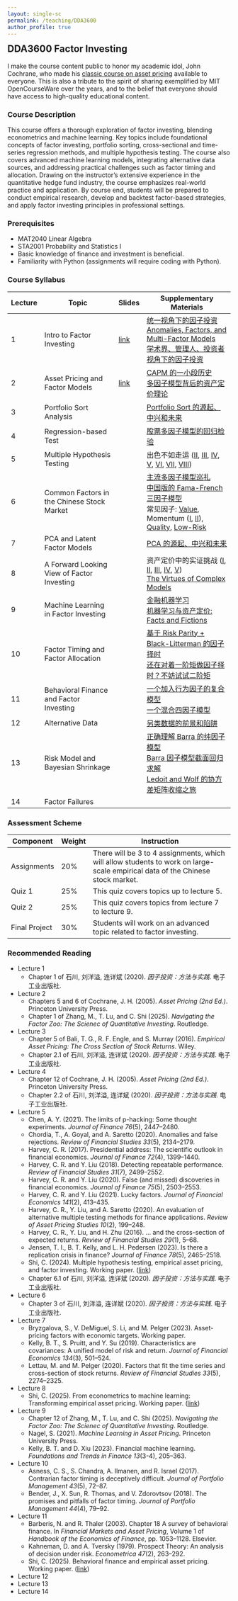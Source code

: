 ```yaml
---
layout: single-sc
permalink: /teaching/DDA3600
author_profile: true
---
```


<h2 style="margin-top: 0;">DDA3600 Factor Investing</h2>

I make the course content public to honor my academic idol, John Cochrane, who made his <a href="https://www.johnhcochrane.com/asset-pricing" target="_blank">classic course on asset pricing</a> available to everyone. This is also a tribute to the spirit of sharing exemplified by MIT OpenCourseWare over the years, and to the belief that everyone should have access to high-quality educational content.

<h3>Course Description</h3>

This course offers a thorough exploration of factor investing, blending econometrics and machine learning. Key topics include foundational concepts of factor investing, portfolio sorting, cross-sectional and time-series regression methods, and multiple hypothesis testing. The course also covers advanced machine learning models, integrating alternative data sources, and addressing practical challenges such as factor timing and allocation. Drawing on the instructor’s extensive experience in the quantitative hedge fund industry, the course emphasizes real-world practice and application. By course end, students will be prepared to conduct empirical research, develop and backtest factor-based strategies, and apply factor investing principles in professional settings.

<h3>Prerequisites</h3>

* MAT2040 Linear Algebra
* STA2001 Probability and Statistics I
* Basic knowledge of finance and investment is beneficial.
* Familiarity with Python (assignments will require coding with Python).

<h3>Course Syllabus</h3>

| Lecture    | Topic    |  Slides     |  Supplementary Materials |
|---------|---------------|------------|------------------|
| 1 | Intro to Factor Investing | <a href="https://papers.ssrn.com/sol3/papers.cfm?abstract_id=5252809" target="_blank">link</a> | <a href="https://mp.weixin.qq.com/s/0D26XDJj139GP8cCvfIPFw" target="_blank">统一视角下的因子投资</a><br><a href="https://mp.weixin.qq.com/s/Rjk5rjtLmhON86m_zeC8VQ" target="_blank">Anomalies, Factors, and Multi-Factor Models</a><br><a href="https://mp.weixin.qq.com/s/1wFsoAxcIJmencV1abvCOQ" target="_blank">学术界、管理人、投资者视角下的因子投资</a>  |
| 2 | Asset Pricing and Factor Models | <a href="https://papers.ssrn.com/sol3/papers.cfm?abstract_id=5253552" target="_blank">link</a>  | <a href="https://mp.weixin.qq.com/s/vnDJJa_P-0otHe-f_lkH0A" target="_blank">CAPM 的一小段历史</a><br><a href="https://mp.weixin.qq.com/s/q55Nq8IXEAWfPJ8Z-sO7Qg" target="_blank">多因子模型背后的资产定价理论</a>  |
| 3 | Portfolio Sort Analysis |  | <a href="https://mp.weixin.qq.com/s/ReuZMsateJrC1PiRaxReYA" target="_blank">Portfolio Sort 的源起、中兴和未来</a>  |
| 4 | Regression-based Test |  | <a href="https://mp.weixin.qq.com/s/5JTyVeDGAzjwWDDrg7XYag" target="_blank">股票多因子模型的回归检验</a>  |
| 5 | Multiple Hypothesis Testing |  | 出色不如走运 (<a href="https://mp.weixin.qq.com/s/H0OQB81YTTiR2Qyxz8ffVQ" target="_blank">II</a>, <a href="https://mp.weixin.qq.com/s/AxXVkWD3FbkKgd7h4qD01w" target="_blank">III</a>, <a href="https://mp.weixin.qq.com/s/2CGEBnu5kR6YmQxqNJR4DA" target="_blank">IV</a>, <a href="https://mp.weixin.qq.com/s/qLX-WvuCHJXwi29aOiLDiw" target="_blank">V</a>, <a href="https://mp.weixin.qq.com/s/p3xl23lyz2FgLfg-YpgbKA" target="_blank">VI</a>, <a href="https://mp.weixin.qq.com/s/eNbQOKYfwQZa2kKCFu3bFw" target="_blank">VII</a>, <a href="https://mp.weixin.qq.com/s/uUl4P6v1ea0zcGvG-Xqy5Q" target="_blank">VIII</a>)  |
| 6 | Common Factors in the Chinese Stock Market |  | <a href="https://mp.weixin.qq.com/s/GrL_acVeZYdUtodVHLzoHA" target="_blank">主流多因子模型巡礼</a><br><a href="https://mp.weixin.qq.com/s/um7eHtLRA5zcIlQz1ud_Hw" target="_blank">中国版的 Fama-French 三因子模型</a><br>常见因子: <a href="https://mp.weixin.qq.com/s/vooNbJljmSNx02Mr1pMwOg" target="_blank">Value</a>,  Momentum (<a href="https://mp.weixin.qq.com/s/wxMai6rMNEo1-F3RnTxllA" target="_blank">I</a>, <a href="https://mp.weixin.qq.com/s/z7yi9HeJFslUIlbdNVrZsw" target="_blank">II</a>), <a href="https://mp.weixin.qq.com/s/LT227uh7V3NnjUatJxlrZw" target="_blank">Quality</a>, <a href="https://mp.weixin.qq.com/s/qNH1M-ThqkKhT1ZOSyR_sQ" target="_blank">Low-Risk</a> |
| 7 | PCA and Latent Factor Models |  |  <a href="https://mp.weixin.qq.com/s/06QD8Wl16eZm41iv1gDJAQ" target="_blank">PCA 的源起、中兴和未来</a> |
| 8 | A Forward Looking View of Factor Investing |  | 资产定价中的实证挑战 (<a href="https://mp.weixin.qq.com/s/plLtqu8blplRL1j9VgXOeA" target="_blank">I</a>, <a href="https://mp.weixin.qq.com/s/dhG0nX_B1UP3VAgV4wLzDw" target="_blank">II</a>, <a href="https://mp.weixin.qq.com/s/qFUS6aUI_ICRAiBULMrEkg" target="_blank">III</a>, <a href="https://mp.weixin.qq.com/s/A8N2qM3FmlXuIkfakeQG5A" target="_blank">IV</a>, <a href="https://mp.weixin.qq.com/s/cKwf5kyWe5oWwmJsKlRoWw" target="_blank">V</a>)<br><a href="https://mp.weixin.qq.com/s/5upSsMUMqACBeYu6fkTAPA" target="_blank">The Virtues of Complex Models</a>  |
| 9 | Machine Learning in Factor Investing |  | <a href="https://mp.weixin.qq.com/s/sV1KCqUk9phjsVJ6JHmRkg" target="_blank">金融机器学习</a><br><a href="https://mp.weixin.qq.com/s/5GWJU3sKB4VTKe0l1UJeyw" target="_blank">机器学习与资产定价: Facts and Fictions</a>  |
| 10 | Factor Timing and Factor Allocation |  | <a href="https://mp.weixin.qq.com/s/PtmBQ1OI6rjiLjyNx0RU-Q" target="_blank">基于 Risk Parity + Black-Litterman 的因子择时</a><br><a href="https://mp.weixin.qq.com/s/nYVyQfrHSDy6yWGQILKK3w" target="_blank">还在对着一阶矩做因子择时？不妨试试二阶矩</a>  |
| 11 | Behavioral Finance and Factor Investing |  | <a href="https://mp.weixin.qq.com/s/mtgVSk5Aksgnz3T9NXTgTg" target="_blank">一个加入行为因子的复合模型</a><br><a href="https://mp.weixin.qq.com/s/skNzwg2FdgYWcgMjE-ruQA" target="_blank">一个混合四因子模型</a> |
| 12 | Alternative Data |  | <a href="https://mp.weixin.qq.com/s/uNZreoxPG1sxyFM1cIzYow" target="_blank">另类数据的前景和陷阱</a>  |
| 13 | Risk Model and Bayesian Shrinkage |  |  <a href="https://mp.weixin.qq.com/s/LmLAU7sn7dGabvXGKL1YcA" target="_blank">正确理解 Barra 的纯因子模型</a><br><a href="https://mp.weixin.qq.com/s/LjOtlE-oBI7QoA_sKROexg" target="_blank">Barra 因子模型截面回归求解</a><br><a href="https://mp.weixin.qq.com/s/1rGJvqTycc28M9OS4hbahA" target="_blank">Ledoit and Wolf 的协方差矩阵收缩之旅</a> |
| 14 | Factor Failures |  |   |

<h3>Assessment Scheme</h3>

| Component   | Weight | Instruction |
|---------|---------------|---------------|
| Assignments |	20% | There will be 3 to 4 assignments, which will allow students to work on large-scale empirical data of the Chinese stock market. |
| Quiz 1 |	25% | This quiz covers topics up to lecture 5.  |
| Quiz 2 |	25% | This quiz covers topics from lecture 7 to lecture 9.  |
| Final Project	| 30% | Students will work on an advanced topic related to factor investing. |

<h3>Recommended Reading</h3>

* Lecture 1
  * Chapter 1 of 石川, 刘洋溢, 连详斌 (2020). <i>因子投资：方法与实践</i>. 电子工业出版社.
* Lecture 2
  * Chapters 5 and 6 of Cochrane, J. H. (2005). <i>Asset Pricing (2nd Ed.)</i>. Princeton University Press.
  * Chapter 1 of Zhang, M., T. Lu, and C. Shi (2025). <i>Navigating the Factor Zoo: The Scienec of Quantitative Investing</i>. Routledge.
* Lecture 3
  * Chapter 5 of Bali, T. G., R. F. Engle, and S. Murray (2016). <i>Empirical Asset Pricing: The Cross Section of Stock Returns</i>. Wiley.
  * Chapter 2.1 of 石川, 刘洋溢, 连详斌 (2020). <i>因子投资：方法与实践</i>. 电子工业出版社.
* Lecture 4
  * Chapter 12 of Cochrane, J. H. (2005). <i>Asset Pricing (2nd Ed.)</i>. Princeton University Press.
  * Chapter 2.2 of 石川, 刘洋溢, 连详斌 (2020). <i>因子投资：方法与实践</i>. 电子工业出版社.
* Lecture 5
  * Chen, A. Y. (2021). The limits of p-hacking: Some thought experiments. <i>Journal of Finance 76</i>(5), 2447–2480.
  * Chordia, T., A. Goyal, and A. Saretto (2020). Anomalies and false rejections. <i>Review of Financial Studies 33</i>(5), 2134–2179.
  * Harvey, C. R. (2017). Presidential address: The scientific outlook in financial economics. <i>Journal of Finance 72</i>(4), 1399–1440.
  * Harvey, C. R. and Y. Liu (2018). Detecting repeatable performance. <i>Review of Financial Studies 31</i>(7), 2499–2552.
  * Harvey, C. R. and Y. Liu (2020). False (and missed) discoveries in financial economics. <i>Journal of Finance 75</i>(5), 2503–2553.
  * Harvey, C. R. and Y. Liu (2021). Lucky factors. <i>Journal of Financial Economics 141</i>(2), 413–435.
  * Harvey, C. R., Y. Liu, and A. Saretto (2020). An evaluation of alternative multiple testing methods for finance applications. <i>Review of Asset Pricing Studies 10</i>(2), 199–248.
  * Harvey, C. R., Y. Liu, and H. Zhu (2016). ... and the cross-section of expected returns. <i>Review of Financial Studies 29</i>(1), 5–68.
  * Jensen, T. I., B. T. Kelly, and L. H. Pedersen (2023). Is there a replication crisis in finance? <i>Journal of Finance 78</i>(5), 2465–2518.
  * Shi, C. (2024). Multiple hypothesis testing, empirical asset pricing, and factor investing. Working paper. (<a href="https://papers.ssrn.com/sol3/papers.cfm?abstract_id=5145640" target="_blank">link</a>)
  * Chapter 6.1 of 石川, 刘洋溢, 连详斌 (2020). <i>因子投资：方法与实践</i>. 电子工业出版社.
* Lecture 6
  * Chapter 3 of 石川, 刘洋溢, 连详斌 (2020). <i>因子投资：方法与实践</i>. 电子工业出版社.
* Lecture 7
  * Bryzgalova, S., V. DeMiguel, S. Li, and M. Pelger (2023). Asset-pricing factors with economic targets. Working paper.
  * Kelly, B. T., S. Pruitt, and Y. Su (2019). Characteristics are covariances: A unified model of risk and return. <i>Journal of Financial Economics 134</i>(3), 501–524.
  * Lettau, M. and M. Pelger (2020). Factors that fit the time series and cross-section of stock returns. <i>Review of Financial Studies 33</i>(5), 2274–2325.
* Lecture 8
  * Shi, C. (2025). From econometrics to machine learning: Transforming empirical asset pricing. Working paper. (<a href="https://papers.ssrn.com/sol3/papers.cfm?abstract_id=5150205" target="_blank">link</a>)
* Lecture 9
  * Chapter 12 of Zhang, M., T. Lu, and C. Shi (2025). <i>Navigating the Factor Zoo: The Scienec of Quantitative Investing</i>. Routledge.
  * Nagel, S. (2021). <i>Machine Learning in Asset Pricing</i>. Princeton University Press.
  * Kelly, B. T. and D. Xiu (2023). Financial machine learning. <i>Foundations and Trends in Finance 13</i>(3-4), 205–363.
* Lecture 10
  * Asness, C. S., S. Chandra, A. Ilmanen, and R. Israel (2017). Contrarian factor timing is deceptively difficult. <i>Journal of Portfolio Management 43</i>(5), 72–87. 
  * Bender, J., X. Sun, R. Thomas, and V. Zdorovtsov (2018). The promises and pitfalls of factor timing. <i>Journal of Portfolio Management 44</i>(4), 79–92. 
* Lecture 11
  * Barberis, N. and R. Thaler (2003). Chapter 18 A survey of behavioral finance. In <i>Financial Markets and Asset Pricing</i>, Volume 1 of <i>Handbook of the Economics of Finance</i>, pp. 1053–1128. Elsevier.
  * Kahneman, D. and A. Tversky (1979). Prospect Theory: An analysis of decision under risk. <i>Econometrica 47</i>(2), 263–292.
  * Shi, C. (2025). Behavioral finance and empirical asset pricing. Working paper. (<a href="https://papers.ssrn.com/sol3/papers.cfm?abstract_id=5137986" target="_blank">link</a>)
* Lecture 12
* Lecture 13
* Lecture 14
